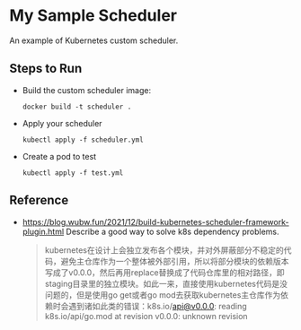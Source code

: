 # My Sample Scheduler

An example of Kubernetes custom scheduler.

## Steps to Run

+ Build the custom scheduler image:

    ```shell
    docker build -t scheduler .
    ```

+ Apply your scheduler

    ```shell
    kubectl apply -f scheduler.yml
    ```

+ Create a pod to test

    ```shell
    kubectl apply -f test.yml
    ```

## Reference

+ <https://blog.wubw.fun/2021/12/build-kubernetes-scheduler-framework-plugin.html> Describe a good way to solve k8s dependency problems.

    > kubernetes在设计上会独立发布各个模块，并对外屏蔽部分不稳定的代码，避免主仓库作为一个整体被外部引用，所以将部分模块的依赖版本写成了v0.0.0，然后再用replace替换成了代码仓库里的相对路径，即staging目录里的独立模块。如此一来，直接使用kubernetes代码是没问题的，但是使用go get或者go mod去获取kubernetes主仓库作为依赖时会遇到诸如此类的错误：k8s.io/api@v0.0.0: reading k8s.io/api/go.mod at revision v0.0.0: unknown revision
